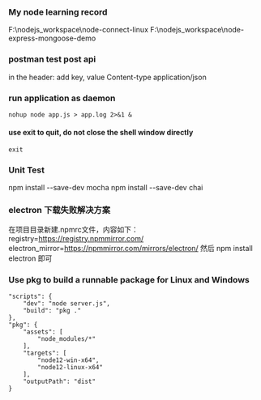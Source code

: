 ### My node learning record
F:\nodejs_workspace\node-connect-linux
F:\nodejs_workspace\node-express-mongoose-demo

### postman test post api
in the header: 
add key, value
Content-type   application/json

### run application as daemon
`nohup node app.js > app.log 2>&1 &`
#### use exit to quit, do not close the shell window directly
`exit`

### Unit Test
npm install --save-dev mocha 
npm install --save-dev chai

### electron 下载失败解决方案
在项目目录新建.npmrc文件，内容如下：
registry=https://registry.npmmirror.com/
electron_mirror=https://npmmirror.com/mirrors/electron/
然后 npm install electron 即可

### Use pkg to build a runnable package for Linux and Windows
```
"scripts": {
    "dev": "node server.js",
    "build": "pkg ."
},
"pkg": {
    "assets": [
        "node_modules/*"
    ],
    "targets": [
        "node12-win-x64",
        "node12-linux-x64"
    ],
    "outputPath": "dist"
}
```